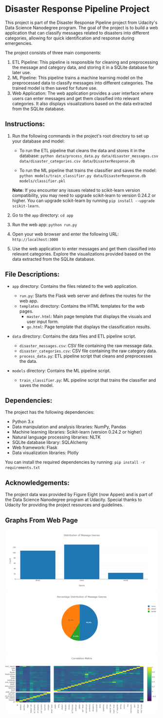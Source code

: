 # Disaster Response Pipeline Project

This project is part of the Disaster Response Pipeline project from Udacity's Data Science Nanodegree program. The goal of the project is to build a web application that can classify messages related to disasters into different categories, allowing for quick identification and response during emergencies.

The project consists of three main components:
1. ETL Pipeline: This pipeline is responsible for cleaning and preprocessing the message and category data, and storing it in a SQLite database for later use.
2. ML Pipeline: This pipeline trains a machine learning model on the preprocessed data to classify messages into different categories. The trained model is then saved for future use.
3. Web Application: The web application provides a user interface where users can enter messages and get them classified into relevant categories. It also displays visualizations based on the data extracted from the SQLite database.

## Instructions:

1. Run the following commands in the project's root directory to set up your database and model:

    - To run the ETL pipeline that cleans the data and stores it in the database:
        `python data/process_data.py data/disaster_messages.csv data/disaster_categories.csv data/DisasterResponse.db`

    - To run the ML pipeline that trains the classifier and saves the model:
        `python models/train_classifier.py data/DisasterResponse.db models/classifier.pkl`

   **Note:** If you encounter any issues related to scikit-learn version compatibility, you may need to upgrade scikit-learn to version 0.24.2 or higher. You can upgrade scikit-learn by running `pip install --upgrade scikit-learn`.

2. Go to the `app` directory:
   `cd app`

3. Run the web app:
   `python run.py`

4. Open your web browser and enter the following URL:
   `http://localhost:3000`

5. Use the web application to enter messages and get them classified into relevant categories. Explore the visualizations provided based on the data extracted from the SQLite database.

## File Descriptions:

- `app` directory: Contains the files related to the web application.
  - `run.py`: Starts the Flask web server and defines the routes for the web app.
  - `templates` directory: Contains the HTML templates for the web pages.
    - `master.html`: Main page template that displays the visuals and user input form.
    - `go.html`: Page template that displays the classification results.

- `data` directory: Contains the data files and ETL pipeline script.
  - `disaster_messages.csv`: CSV file containing the raw message data.
  - `disaster_categories.csv`: CSV file containing the raw category data.
  - `process_data.py`: ETL pipeline script that cleans and preprocesses the data.

- `models` directory: Contains the ML pipeline script.
  - `train_classifier.py`: ML pipeline script that trains the classifier and saves the model.

## Dependencies:

The project has the following dependencies:

- Python 3.x
- Data manipulation and analysis libraries: NumPy, Pandas
- Machine learning libraries: Scikit-learn (version 0.24.2 or higher)
- Natural language processing libraries: NLTK
- SQLite database library: SQLAlchemy
- Web framework: Flask
- Data visualization libraries: Plotly

You can install the required dependencies by running:
`pip install -r requirements.txt`

## Acknowledgements:

The project data was provided by Figure Eight (now Appen) and is part of the Data Science Nanodegree program at Udacity. Special thanks to Udacity for providing the project resources and guidelines.

## Graphs From Web Page

![Image Description](https://github.com/YordyCastillo/Disaster-Response-Pipeline/raw/main/newplot%20(1).png)
![Image Description](https://github.com/YordyCastillo/Disaster-Response-Pipeline/raw/main/newplot%20(2).png)
![Image Description](https://github.com/YordyCastillo/Disaster-Response-Pipeline/raw/main/newplot%20(3).png)


